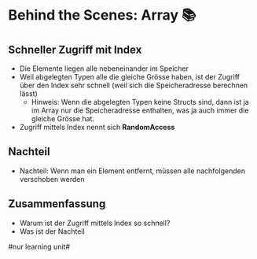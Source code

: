 # Behind the Scenes: Array 📚

## Schneller Zugriff mit Index
- Die Elemente liegen alle nebeneinander im Speicher
- Weil abgelegten Typen alle die gleiche Grösse haben, ist der Zugriff über den Index sehr schnell (weil sich die Speicheradresse berechnen lässt)
	- Hinweis: Wenn die abgelegten Typen keine Structs sind, dann ist ja im Array nur die Speicheradresse enthalten, was ja auch immer die gleiche Grösse hat.
- Zugriff mittels Index nennt sich **RandomAccess**

## Nachteil
- Nachteil: Wenn man ein Element entfernt, müssen alle nachfolgenden verschoben werden

## Zusammenfassung
- Warum ist der Zugriff mittels Index so schnell?
- Was ist der Nachteil


#nur learning unit#